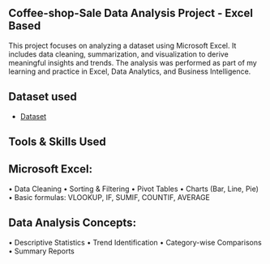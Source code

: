 ## Coffee-shop-Sale Data Analysis Project - Excel Based
This project focuses on analyzing a dataset using Microsoft Excel. It includes data cleaning, summarization, and visualization to derive meaningful insights and trends. The analysis was performed as part of my learning and practice in Excel, Data Analytics, and Business Intelligence.
## Dataset used
- <a href="https://github.com/Nandha1604/Coffee-Shop-Data-Analysis-Dashboard/blob/main/coffee%20shop.py.xlsx">Dataset</a>
## Tools & Skills Used
## Microsoft Excel:
• Data Cleaning
• Sorting & Filtering
• Pivot Tables
• Charts (Bar, Line, Pie)
• Basic formulas: VLOOKUP, IF, SUMIF, COUNTIF, AVERAGE
## Data Analysis Concepts:
• Descriptive Statistics
• Trend Identification
• Category-wise Comparisons
• Summary Reports
